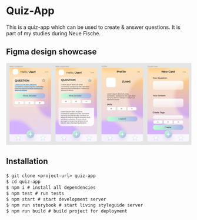 # Quiz-App

This is a quiz-app which can be used to create & answer questions.
It is part of my studies during Neue Fische.

## Figma design showcase

<img src="./src/assets/showcase/figma-design.png" width="1000" />

## Installation

```shell
$ git clone <project-url> quiz-app
$ cd quiz-app
$ npm i # install all dependencies
$ npm test # run tests
$ npm start # start development server
$ npm run storybook # start living styleguide server
$ npm run build # build project for deployment
```
